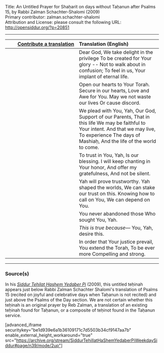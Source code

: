 <html>
<head></head>
<body>
Title: An Untitled Prayer for Shaḥarit on days without Taḥanun after Psalms 15, by Rabbi Zalman Schachter-Shalomi (2009)<br />
Primary contributor: zalman.schachter-shalomi<br />
Attribution and License: please consult the following URL: <a href="http://opensiddur.org/?p=20851">http://opensiddur.org/?p=20851</a>
<p />
<hr />

<table style="margin-left: auto;margin-right: auto;" class="draggable">
<thead><tr><th id="x" style="text-align: right;"><a href="/contributing/upload/">Contribute a translation</a></th><th style="text-align: left;">Translation (English)</th></tr></thead>
<tbody>
<tr><td style="vertical-align:top;" width="46%">
<div class="liturgy"><span lang="he">

</span></div></td>
 
<td style="vertical-align:top;" width="53%">
<div class="english">
Dear God,
We take delight in the privilege
To be created for Your glory --
Not to walk about in confusion;
To feel in us, 
Your implant of eternal life.
</div></td></tr>


<tr><td style="vertical-align:top;" width="46%">
<div class="liturgy"><span lang="he">

</span></div></td>
 
<td style="vertical-align:top;" width="53%">
<div class="english">
Open our hearts to Your Torah.
Secure in our hearts, 
Love and Awe for You.
May we not waste our lives
Or cause discord.
</div></td></tr>


<tr><td style="vertical-align:top;" width="46%">
<div class="liturgy"><span lang="he">

</span></div></td>
 
<td style="vertical-align:top;" width="53%">
<div class="english">
We plead with You, Yah, 
Our God, 
Support of our Parents, 
That in this life
We may be faithful to Your intent.
And that we may live, 
To experience 
The days of Mashiaḥ, 
And the life of the world to come.
</div></td></tr>


<tr><td style="vertical-align:top;" width="46%">
<div class="liturgy"><span lang="he">

</span></div></td>
 
<td style="vertical-align:top;" width="53%">
<div class="english">
To trust in You, Yah,
Is our blessing.
I will keep chanting in Your honor,
And offer my gratefulness,  
And not be silent.
</div></td></tr>


<tr><td style="vertical-align:top;" width="46%">
<div class="liturgy"><span lang="he">

</span></div></td>
 
<td style="vertical-align:top;" width="53%">
<div class="english">
Yah will prove trustworthy.
Yah shaped the worlds,
We can stake our trust on this.
Knowing how to call on You, 
We can depend on You.
</div></td></tr>


<tr><td style="vertical-align:top;" width="46%">
<div class="liturgy"><span lang="he">

</span></div></td>
 
<td style="vertical-align:top;" width="53%">
<div class="english">
You never abandoned those 
Who sought You, Yah.
</div></td></tr>


<tr><td style="vertical-align:top;" width="46%">
<div class="liturgy"><span lang="he">

</span></div></td>
 
<td style="vertical-align:top;" width="53%">
<div class="english">
<em>This is true because</em>—
You, Yah,
desire this.
</div></td></tr>


<tr><td style="vertical-align:top;" width="46%">
<div class="liturgy"><span lang="he">

</span></div></td>
 
<td style="vertical-align:top;" width="53%">
<div class="english">
In order that Your justice prevail,
You extend the Torah,
To be ever more 
Compelling and strong.
</div></td></tr>
</tbody></table>

<hr />

<h3>Source(s)</h3>

In his <em><a href="https://opensiddur.org/compilations/siddurim/reb-zalmans-open-siddur-tehillat-hashem/">Siddur Tehilat Hashem Yedaber Pi</a></em> (2009), this untitled teḥinah appears just below Rabbi Zalman Schachter Shalomi's translation of Psalms 15 (recited on joyful and celebrative days when Taḥanun is not recited) and just above the Psalms of the Day section. We are not certain whether this teḥinah is an original prayer by Reb Zalman, a translation of an existing teḥinah found for Taḥanun, or a composite of teḥinot found in the Taḥanun service.

[advanced_iframe securitykey="be1d939e6a1b36109171c7d5503b34cf9147aa7b" enable_external_height_workaround="true" src="https://archive.org/stream/SiddurTehillatHaShemYedaberPiWeekdaySiddur#page/n39/mode/2up"]
</body>
</html>